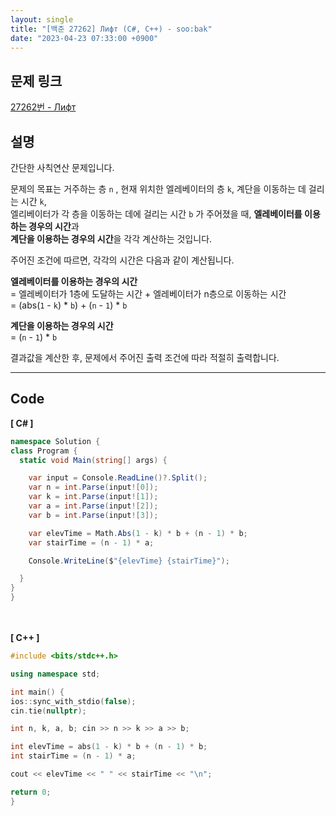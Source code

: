 ```yaml
---
layout: single
title: "[백준 27262] Лифт (C#, C++) - soo:bak"
date: "2023-04-23 07:33:00 +0900"
---
```


## 문제 링크
  [27262번 - Лифт](https://www.acmicpc.net/problem/27262)

## 설명
간단한 사칙연산 문제입니다. <br>

문제의 목표는 거주하는 층 `n` , 현재 위치한 엘레베이터의 층 `k`, 계단을 이동하는 데 걸리는 시간 `k`, <br>
엘리베이터가 각 층을 이동하는 데에 걸리는 시간 `b` 가 주어졌을 때, <b>엘레베이터를 이용하는 경우의 시간</b>과 <br>
<b>계단을 이용하는 경우의 시간</b>을 각각 계산하는 것입니다. <br>

주어진 조건에 따르면, 각각의 시간은 다음과 같이 계산됩니다. <br>

<b>엘레베이터를 이용하는 경우의 시간</b> <br>
  = 엘레베이터가 1층에 도달하는 시간 + 엘레베이터가 n층으로 이동하는 시간<br>
  = (abs(`1` - `k`) * `b`) + (`n` - `1`) * `b`<br>

<b>계단을 이용하는 경우의 시간</b><br>
  = (`n` - `1`) * `b`<br>

결과값을 계산한 후, 문제에서 주어진 출력 조건에 따라 적절히 출력합니다. <br>

- - -

## Code
<b>[ C# ] </b>
<br>

  ```c#
namespace Solution {
  class Program {
    static void Main(string[] args) {

      var input = Console.ReadLine()?.Split();
      var n = int.Parse(input![0]);
      var k = int.Parse(input![1]);
      var a = int.Parse(input![2]);
      var b = int.Parse(input![3]);

      var elevTime = Math.Abs(1 - k) * b + (n - 1) * b;
      var stairTime = (n - 1) * a;

      Console.WriteLine($"{elevTime} {stairTime}");

    }
  }
}
  ```
<br><br>
<b>[ C++ ] </b>
<br>

  ```c++
#include <bits/stdc++.h>

using namespace std;

int main() {
  ios::sync_with_stdio(false);
  cin.tie(nullptr);

  int n, k, a, b; cin >> n >> k >> a >> b;

  int elevTime = abs(1 - k) * b + (n - 1) * b;
  int stairTime = (n - 1) * a;

  cout << elevTime << " " << stairTime << "\n";

  return 0;
}
  ```
